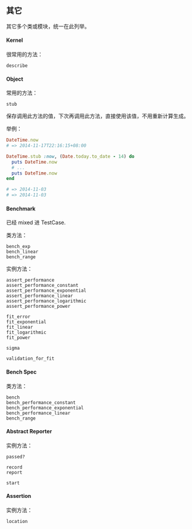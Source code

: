 ## 其它

其它多个类或模块，统一在此列举。

#### Kernel

很常用的方法：

```
describe
```

#### Object

常用的方法：

```
stub
```

保存调用此方法的值，下次再调用此方法，直接使用该值，不用重新计算生成。

举例：

```ruby
DateTime.now
# => 2014-11-17T22:16:15+08:00

DateTime.stub :now, (Date.today.to_date - 14) do
  puts DateTime.now
  # ...
  puts DateTime.now
end

# => 2014-11-03
# => 2014-11-03
```

#### Benchmark

已经 mixed 进 TestCase.

类方法：

```
bench_exp
bench_linear
bench_range
```

实例方法：

```
assert_performance
assert_performance_constant
assert_performance_exponential
assert_performance_linear
assert_performance_logarithmic
assert_performance_power

fit_error
fit_exponential
fit_linear
fit_logarithmic
fit_power

sigma

validation_for_fit
```

#### Bench Spec

类方法：

```
bench
bench_performance_constant
bench_performance_exponential
bench_performance_linear
bench_range
```

#### Abstract Reporter

实例方法：

```
passed?

record
report

start
```

#### Assertion

实例方法：

```
location
```
